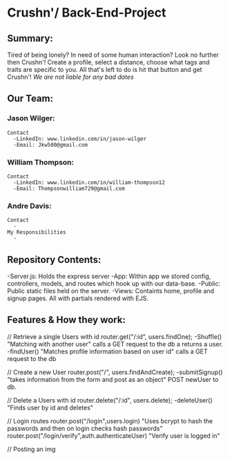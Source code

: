 # Crushn'/ Back-End-Project 
## Summary:
 Tired of being lonely? In need of some human interaction? Look no further then Crushn'! Create a profile, select a distance, choose what tags and traits are specific to you. All that's left to do is hit that button and get Crushn'! *We are not liable for any bad dates*
 
## Our Team:
  ### Jason Wilger:
    Contact
      -LinkedIn: www.linkedin.com/in/jason-wilger
      -Email: Jkw500@gmail.com
  ### William Thompson:
    Contact
      -LinkedIn: www.linkedin.com/in/william-thompson12
      -Email: Thompsonwilliam729@gmail.com
  ### Andre Davis:
    Contact
      -
    My Responsibilities
      -
## Repository Contents: 
  -Server.js: Holds the express server 
  -App: Within app we stored config, controllers, models, and routes which hook up with our data-base.
  -Public: Public static files held on the server. 
  -Views: Containts home, profile and signup pages. All with partials rendered with EJS.
  
## Features & How they work:

  // Retrieve a single Users with id
  router.get("/:id", users.findOne);
   -Shuffle() "Matching with another user" calls a GET request to the db a returns a user.
   -findUser() "Matches profile information based on user id" calls a GET request to the db
   
  // Create a new User
  router.post("/", users.findAndCreate);
   -submitSignup() "takes information from the form and post as an object" POST newUser to db.
   
  // Delete a Users with id
  router.delete("/:id", users.delete);
   -deleteUser() "Finds user by id and deletes"
   
  // Login routes
  router.post("/login",users.login) "Uses bcrypt to hash the passwords and then on login checks hash passwords"
  router.post("/login/verify",auth.authenticateUser) "Verify user is logged in"
  
  // Posting an img
 
